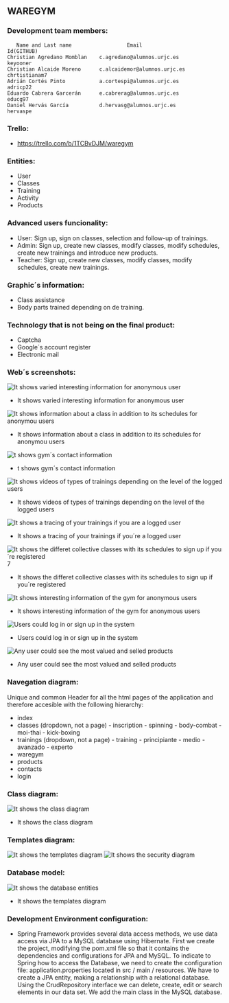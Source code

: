 ## WAREGYM
### Development team members:
       Name and Last name                  Email                     Id(GITHUB)
    Christian Agredano Momblan    c.agredano@alumnos.urjc.es         keyooner
    Christian Alcaide Moreno      c.alcaidemor@alumnos.urjc.es       chrtistianam7
    Adrián Cortés Pinto           a.cortespi@alumnos.urjc.es         adricp22
    Eduardo Cabrera Garcerán      e.cabrerag@alumnos.urjc.es         educg97
    Daniel Hervás García          d.hervasg@alumnos.urjc.es          hervaspe
 
### Trello: 
- https://trello.com/b/1TCBvDJM/waregym
 
### Entities: 
- User  
- Classes  
- Training  
- Activity
- Products
 
### Advanced users funcionality:
- User: Sign up, sign on classes, selection and follow-up of trainings.
- Admin: Sign up, create new classes, modify classes, modify schedules, create new trainings and introduce new products.
- Teacher: Sign up, create new classes, modify classes, modify schedules, create new trainings.

### Graphic´s information:
- Class assistance
- Body parts trained depending on de training.

### Technology that is not being on the final product:
- Captcha
- Google´s account register
- Electronic mail

### Web´s screenshots:
![It shows varied interesting information for anonymous user](https://github.com/keyooner/WAREGYM/blob/master/Images_readme/Inicio.PNG "Página principal")
- It shows varied interesting information for anonymous user

![It shows information about a class in addition to its schedules for anonymou users](https://github.com/keyooner/WAREGYM/blob/master/Images_readme/Clases.PNG "Clases Disponibles")
- It shows information about a class in addition to its schedules for anonymou users

![t shows gym´s contact information](https://github.com/keyooner/WAREGYM/blob/master/Images_readme/Contacto.PNG "Contacta con el gimnasio")
- t shows gym´s contact information

![It shows videos of types of trainings depending on the level of the logged users](https://github.com/keyooner/WAREGYM/blob/master/Images_readme/Entrenamientos.PNG "Diferentes Entrenamientos")
- It shows videos of types of trainings depending on the level of the logged users

![It shows a tracing of your trainings if you are a logged user](https://github.com/keyooner/WAREGYM/blob/master/Images_readme/Entrenamiento-seguimiento.PNG "Entrenamiento Personalizado")
- It shows a tracing of your trainings if you´re a logged user

![It shows the differet collective classes with its schedules to sign up if you´re registered](https://github.com/keyooner/WAREGYM/blob/master/Images_readme/Clases.PNG "Diferentes Clases")7
- It shows the differet collective classes with its schedules to sign up if you´re registered

![It shows interesting information of the gym for anonymous users](https://github.com/keyooner/WAREGYM/blob/master/Images_readme/Informacion-gimnasio.PNG "Informacion sobre el gimnasio")
- It shows interesting information of the gym for anonymous users

![Users could log in or sign up in the system](https://github.com/keyooner/WAREGYM/blob/master/Images_readme/LogIn.PNG "LogIn - Registro")
- Users could log in or sign up in the system

![Any user could see the most valued and selled products](https://github.com/keyooner/WAREGYM/blob/master/Images_readme/Productos.PNG "Productos")
- Any user could see the most valued and selled products

### Navegation diagram:
Unique and common Header for all the html pages of the application and therefore accesible with the following hierarchy:
- index
- classes (dropdown, not a page)
       - inscription
       - spinning
       - body-combat
       - moi-thai
       - kick-boxing
- trainings (dropdown, not a page)
       - training
       - principiante
       - medio
       - avanzado
       - experto
- waregym
- products
- contacts
- login

### Class diagram:
![It shows the class diagram](https://github.com/keyooner/WAREGYM/blob/master/Images_readme/class_diagram.png "Diagrama de Clases")
- It shows the class diagram

### Templates diagram:
![It shows the templates diagram](https://github.com/keyooner/WAREGYM/blob/master/Images_readme/templates_diagram.png "Diagrama de Templates")
![It shows the security diagram](https://github.com/keyooner/WAREGYM/blob/master/Images_readme/security_diagram.png "Diagrama de Seguridad")

### Database model:
![It shows the database entities](https://github.com/keyooner/WAREGYM/blob/master/Images_readme/Database-Entities.PNG "Diagrama de entidades en la BD")
- It shows the templates diagram

### Development Environment configuration:
- Spring Framework provides several data access methods, we use data access via JPA to a MySQL database using Hibernate. First we create the project, modifying the pom.xml file so that it contains the dependencies and configurations for JPA and MySQL.
To indicate to Spring how to access the Database, we need to create the configuration file: application.properties located in src / main / resources.
We have to create a JPA entity, making a relationship with a relational database. Using the CrudRepository interface we can delete, create, edit or search elements in our data set. We add the main class in the MySQL database.
